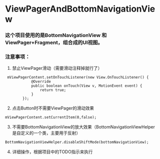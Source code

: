 # ViewPagerAndBottomNavigationView
### 这个项目使用的是BottomNavigationView 和 ViewPager+Fragment，组合成的UI视图。
### 注意事项：
1. 禁止ViewPager滑动（需要滑动注释掉就行了）
```
 mViewPagerContent.setOnTouchListener(new View.OnTouchListener() {
            @Override
            public boolean onTouch(View v, MotionEvent event) {
                return true;
            }
        });
```

2. 点击Button时不需要ViewPager的滑动效果
```
mViewPagerContent.setCurrentItem(0,false);
```

3. 不需要BottomNavigationView的放大效果（BottomNavigationViewHelper是自定义的一个类，主要用于反射）
```
BottomNavigationViewHelper.disableShiftMode(bottomNavigationView);
```
4. 详细操作，根据项目中的TODO指示来执行
